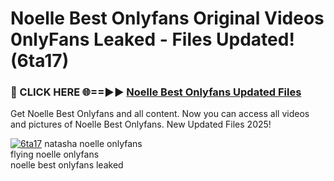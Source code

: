 # Noelle Best Onlyfans Original Videos 0nlyFans Leaked - Files Updated! (6ta17)

<h3>🔴 CLICK HERE 🌐==►► <a href="https://tinyurl.com/brd5kh86" rel="nofollow">Noelle Best Onlyfans Updated Files</a></h3>

Get Noelle Best Onlyfans and all content. Now you can access all videos and pictures of Noelle Best Onlyfans. New Updated Files 2025!

[![6ta17](https://i.imgur.com/K7sEzmb.gif)](https://tinyurl.com/brd5kh86)
natasha noelle onlyfans<br>
flying noelle onlyfans<br>
noelle best onlyfans leaked